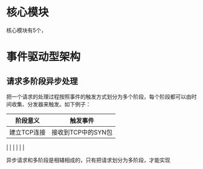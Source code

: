 



# 核心模块

核心模块有5个，


# 事件驱动型架构


## 请求多阶段异步处理

把一个请求的处理过程按照事件的触发方式划分为多个阶段，每个阶段都可以由时间收集、分发器来触发。如下例子：

阶段意义 | 触发事件
:---: | :---:
建立TCP连接 | 接收到TCP中的SYN包
|
|
|
|
|
|

异步请求和多阶段是相辅相成的，只有把请求划分为多阶段，才能实现
